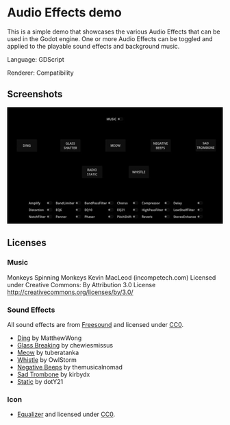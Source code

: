 # Audio Effects demo

This is a simple demo that showcases the various Audio Effects that can be used in the Godot engine.
One or more Audio Effects can be toggled and applied to the playable sound effects and background music.

Language: GDScript

Renderer: Compatibility

## Screenshots

![ScreenShot](screenshots/screenshot1.webp)

## Licenses

### Music

Monkeys Spinning Monkeys Kevin MacLeod (incompetech.com)
Licensed under Creative Commons: By Attribution 3.0 License
http://creativecommons.org/licenses/by/3.0/

### Sound Effects

All sound effects are from [Freesound](https://freesound.org/) and licensed under [CC0](https://creativecommons.org/publicdomain/zero/1.0/).

- [Ding](https://freesound.org/people/MatthewWong/sounds/361564/) by MatthewWong
- [Glass Breaking](https://freesound.org/people/chewiesmissus/sounds/244238/) by chewiesmissus
- [Meow](https://freesound.org/people/tuberatanka/sounds/110011/) by tuberatanka
- [Whistle](https://freesound.org/people/OwlStorm/sounds/320150/) by OwlStorm
- [Negative Beeps](https://freesound.org/people/themusicalnomad/sounds/253886/) by themusicalnomad
- [Sad Trombone](https://freesound.org/people/kirbydx/sounds/175409/) by kirbydx
- [Static](https://freesound.org/people/dotY21/sounds/335203/) by dotY21

### Icon
- [Equalizer](https://iconduck.com/icons/249702/equalizer) and licensed under [CC0](https://creativecommons.org/publicdomain/zero/1.0/).
